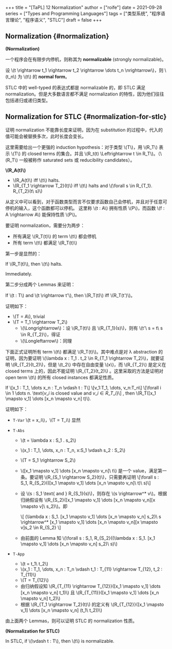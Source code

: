 +++
title = "[TaPL] 12 Normalization"
author = ["roife"]
date = 2021-09-28
series = ["Types and Programming Languages"]
tags = ["类型系统", "程序语言理论", "程序语义", "STLC"]
draft = false
+++

## Normalization {#normalization}

<div class="definition">

**(Normalization)**

一个程序会在有限步内停机，则称其为 **normalizable** (strongly normalizable)。

设 \\(t \rightarrow t\_1 \rightarrow t\_2 \rightarrow \dots t\_n \nrightarrow\\)，则 \\(t\_n\\) 为 \\(t\\) 的 **normal form**。

</div>

STLC 中的 well-typed 的表达式都是 normalizable 的，即 STLC 满足 normalization。但是大多数语言都不满足 normalization 的特性，因为他们往往包括递归或递归类型。


## Normalization for STLC {#normalization-for-stlc}

证明 normalization 不能靠长度来证明，因为在 substitution 的过程中，代入的值可能会被替换多次，此时长度会变长。

这里需要给出一个更强的 induction hypothesis：对于类型 \\(T\\)，用 \\(R\_T\\) 表示 \\(T\\) 的 closed terms 的集合。并且 \\(R\_t(t) \Leftrightarrow t \in R\_T\\)。（\\(R\_T\\) 一般被称作 saturated sets 或 reducibility candidates）。

<div class="definition">

**\\(R\_A(t)\\)**

-   \\(R\_A(t)\\) iff \\(t\\) halts.
-   \\(R\_{T\_1 \rightarrow T\_2}(t)\\) iff \\(t\\) halts and \\(\forall s \in R\_{T\_1}. R\_{T\_2}(t\ s)\\)

</div>

从定义中可以看到，对于函数类型而言不仅要求函数自己会停机，并且对于任意可停机的输入，这个函数都可以停机。 这里称 \\(t : A\\) 拥有性质 \\(P\\)，而函数 \\(f : A \rightarrow A\\) 能保持性质 \\(P\\)。

要证明 normalization，需要分为两步：

-   所有满足 \\(R\_T(t)\\) 的 term \\(t\\) 都会停机
-   所有 term \\(t\\) 都满足 \\(R\_T(t)\\)

第一步是显然的：

<div class="lemma">

If \\(R\_T(t)\\), then \\(t\\) halts.

</div>

<div class="proof">

Immediately.

</div>

第二步分成两个 Lemmas 来证明：

<div class="lemma">

If \\(t : T\\) and \\(t \rightarrow t'\\), then \\(R\_T(t)\\) iff \\(R\_T(t')\\)。

</div>

<div class="proof">

证明如下：

-   \\(T = A\\), trivial
-   \\(T = T\_1 \rightarrow T\_2\\)
    -   \\(\Longrightarrow\\)：设 \\(R\_T(t)\\) 且 \\(R\_{T\_1}(s)\\)，则有 \\(t'\ s = t\ s \in R\_{T\_2}\\)，得证
    -   \\(\Longleftarrow\\)：同理

</div>

下面正式证明所有 term \\(t\\) 都满足 \\(R\_T(t)\\)。其中难点是对 λ abstraction 的证明，因为要证明 \\(\lambda x : T\_1 . t\_2 \in R\_{T\_1 \rightarrow T\_2}\\)，就要证明 \\(R\_{T\_2}(t\_2)\\)，但是 \\(t\_2\\) 中存在自由变量 \\(x\\)，而 \\(R\_{T\_2}\\) 是定义在 closed terms 上的，因此不能证明 \\(R\_{T\_2}(t\_2)\\) 。这里采取的方法是证明对 open term \\(t\\) 的所有 closed instances 都满足性质。

<div class="lemma">

If
\\[x\_1 : T\_1, \dots x\_n : T\_n \vdash t : T\\]
\\[v\_1:T\_1, \dots, v\_n:T\_n\\]
\\[\forall i \in 1 \dots n. \text{$v\_i$ is closed value and $v\_i \in R\_{T\_i}$}\\]
, then \\(R\_T([x\_1 \mapsto v\_1] \dots [x\_n \mapsto v\_n] t)\\).

</div>

<div class="proof">

证明如下：

-   `T-Var` \\(t = x\_i\\)，\\(T = T\_i\\) 显然
-   `T-Abs`
    -   \\(t = \lambda x : S\_1 . s\_2\\)
    -   \\(x\_1 : T\_1, \dots, x\_n : T\_n, x:S\_1 \vdash s\_2 : S\_2\\)
    -   \\(T = S\_1 \rightarrow S\_2\\)
    -   \\([x\_1 \mapsto v\_1] \dots [x\_n \mapsto v\_n]\ t\\) 是一个 value，满足第一条。要证明 \\(R\_{S\_1 \rightarrow S\_2}(t)\\)，只需要再证明
        \\[\forall s : S\_1, R\_{S\_2}(([x\_1 \mapsto v\_1] \dots [x\_n \mapsto v\_n]\ t)\ s)\\]

    -   设 \\(s : S\_1 \text{ and } R\_{S\_1}(s)\\)，则存在 \\(s \rightarrow^\* v\\)。根据归纳假设有 \\(R\_{S\_2}([x\_1 \mapsto v\_1] \dots [x\_n \mapsto v\_n][x \mapsto v]\ s\_2)\\)。即

        \\[
             (\lambda x : S\_1. [x\_1 \mapsto v\_1] \dots [x\_n \mapsto v\_n] s\_2)\ s \rightarrow^\* [x\_1 \mapsto v\_1] \dots [x\_n \mapsto v\_n][x \mapsto v]s\_2 \in R\_{S\_2}
             \\]

    -   由前面的 Lemma 知 \\(\forall s : S\_1, R\_{S\_2}((\lambda x : S\_1. [x\_1 \mapsto v\_1] \dots [x\_n \mapsto v\_n] s\_2)\ s)\\)

-   `T-App`
    -   \\(t = t\_1\ t\_2\\)
    -   \\(x\_1 : T\_1, \dots, x\_n : T\_n \vdash t\_1 : T\_{11} \rightarrow T\_{12}, t\_2 : T\_{11}\\)
    -   \\(T = T\_{12}\\)
    -   由归纳假设知 \\(R\_{T\_{11} \rightarrow T\_{12}}([x\_1 \mapsto v\_1] \dots [x\_n \mapsto v\_n] t\_1)\\) 且 \\(R\_{T\_{11}}([x\_1 \mapsto v\_1] \dots [x\_n \mapsto v\_n] t\_2)\\)
    -   根据 \\(R\_{T\_1 \rightarrow T\_2}(t)\\) 的定义有 \\(R\_{T\_{12}}([x\_1 \mapsto v\_1] \dots [x\_n \mapsto v\_n] (t\_1\ t\_2))\\)

</div>

由上面两个 Lemmas，则可以证明 STLC 的 normalization 性质。

<div class="corollary">

**(Normalization for STLC)**

In STLC, if \\(\vdash t : T\\), then \\(t\\) is normalizable.

</div>
